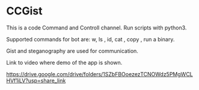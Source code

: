 # CCGist

This is a code Command and Controll channel.
Run scripts with python3.

Supported commands for bot are: w, ls <PATH>, id, cat <FILE NAME>, copy <FILE NAME>, run a binary.

Gist and steganography are used for communication.

Link to video where demo of the app is shown.

https://drive.google.com/drive/folders/1SZbFBOoezezTCNOWdz5PMgWCLHVf1iLV?usp=share_link
